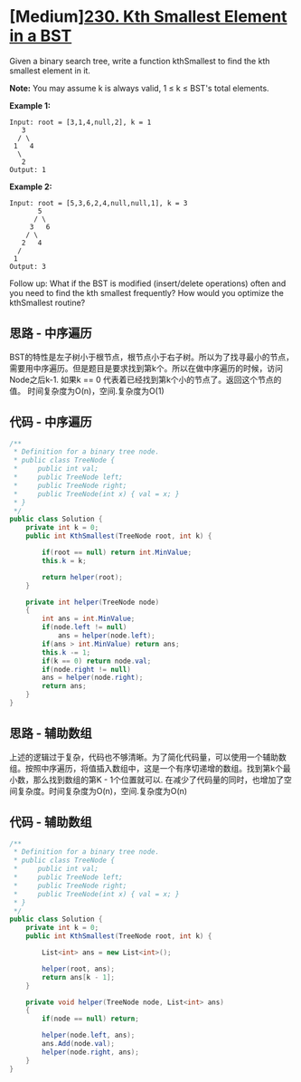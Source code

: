 # [Medium][230. Kth Smallest Element in a BST](https://leetcode.com/problems/kth-smallest-element-in-a-bst/)

Given a binary search tree, write a function kthSmallest to find the kth smallest element in it.

**Note:**
You may assume k is always valid, 1 ≤ k ≤ BST's total elements.

**Example 1:**

```text
Input: root = [3,1,4,null,2], k = 1
   3
  / \
 1   4
  \
   2
Output: 1
```

**Example 2:**

```text
Input: root = [5,3,6,2,4,null,null,1], k = 3
       5
      / \
     3   6
    / \
   2   4
  /
 1
Output: 3
```

Follow up:
What if the BST is modified (insert/delete operations) often and you need to find the kth smallest frequently? How would you optimize the kthSmallest routine?

## 思路 - 中序遍历

BST的特性是左子树小于根节点，根节点小于右子树。所以为了找寻最小的节点，需要用中序遍历。但是题目是要求找到第k个。所以在做中序遍历的时候，访问Node之后k-1. 如果k == 0 代表着已经找到第k个小的节点了。返回这个节点的值。
时间复杂度为O(n)，空间.复杂度为O(1)

## 代码 - 中序遍历

```csharp
/**
 * Definition for a binary tree node.
 * public class TreeNode {
 *     public int val;
 *     public TreeNode left;
 *     public TreeNode right;
 *     public TreeNode(int x) { val = x; }
 * }
 */
public class Solution {
    private int k = 0;
    public int KthSmallest(TreeNode root, int k) {

        if(root == null) return int.MinValue;
        this.k = k;

        return helper(root);
    }

    private int helper(TreeNode node)
    {
        int ans = int.MinValue;
        if(node.left != null)
            ans = helper(node.left);
        if(ans > int.MinValue) return ans;
        this.k -= 1;
        if(k == 0) return node.val;
        if(node.right != null)
        ans = helper(node.right);
        return ans;
    }
}
```

## 思路 - 辅助数组

上述的逻辑过于复杂，代码也不够清晰。为了简化代码量，可以使用一个辅助数组。按照中序遍历，将值插入数组中，这是一个有序切递增的数组。找到第k个最小数，那么找到数组的第K - 1个位置就可以.
在减少了代码量的同时，也增加了空间复杂度。时间复杂度为O(n)，空间.复杂度为O(n)

## 代码 - 辅助数组

```csharp
/**
 * Definition for a binary tree node.
 * public class TreeNode {
 *     public int val;
 *     public TreeNode left;
 *     public TreeNode right;
 *     public TreeNode(int x) { val = x; }
 * }
 */
public class Solution {
    private int k = 0;
    public int KthSmallest(TreeNode root, int k) {

        List<int> ans = new List<int>();

        helper(root, ans);
        return ans[k - 1];
    }

    private void helper(TreeNode node, List<int> ans)
    {
        if(node == null) return;

        helper(node.left, ans);
        ans.Add(node.val);
        helper(node.right, ans);
    }
}
```
